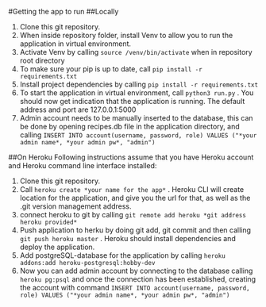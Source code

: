 #Getting the app to run
##Locally
1. Clone this git repository.
2. When inside repository folder, install Venv to allow you to run the application in virtual environment.
3. Activate Venv by calling `source /venv/bin/activate` when in repository root directory
4. To make sure your pip is up to date, call `pip install -r requirements.txt`
5. Install project dependencies by calling `pip install -r requirements.txt`
6. To start the application in virtual environment, call `python3 run.py` . You should now get indication that the application is running. The default address and port are 127.0.0.1:5000
7. Admin account needs to be manually inserted to the database, this can be done by opening recipes.db file in the application directory, and calling `INSERT INTO account(username, password, role) VALUES ("*your admin name*, *your admin pw*, "admin")`

##On Heroku
Following instructions assume that you have Heroku account and Heroku command line interface installed:
1. Clone this git repository.
2. Call `heroku create *your name for the app*` . Heroku CLI will create location for the application, and give you the url for that, as well as the .git version management address.
3. connect heroku to git by calling `git remote add heroku *git address heroku provided* `
4. Push application to herku by doing git add, git commit and then calling `git push heroku master` . Heroku should install dependencies and deploy the application.
5. Add postgreSQL-database for the application by calling `heroku addons:add heroku-postgresql:hobby-dev`
6. Now you can add admin account by connecting to the database calling `heroku pg:psql` and once the connection has been established, creating the account with command `INSERT INTO account(username, password, role) VALUES ("*your admin name*, *your admin pw*, "admin")`
